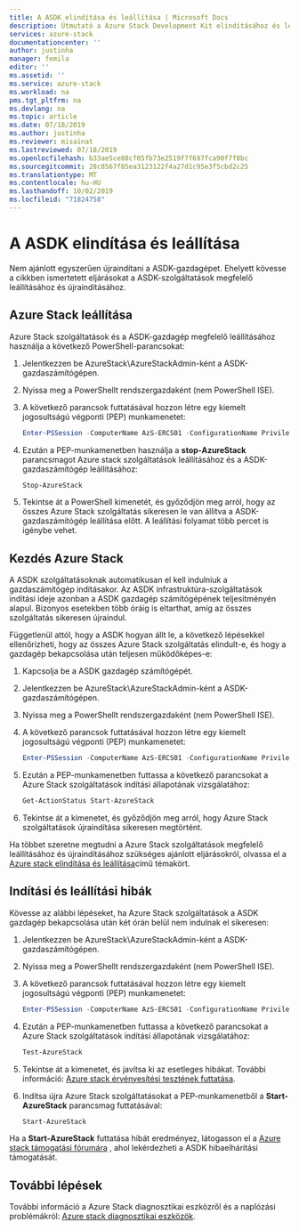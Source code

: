 ```yaml
---
title: A ASDK elindítása és leállítása | Microsoft Docs
description: Útmutató a Azure Stack Development Kit elindításához és leállításához (ASDK).
services: azure-stack
documentationcenter: ''
author: justinha
manager: femila
editor: ''
ms.assetid: ''
ms.service: azure-stack
ms.workload: na
pms.tgt_pltfrm: na
ms.devlang: na
ms.topic: article
ms.date: 07/18/2019
ms.author: justinha
ms.reviewer: misainat
ms.lastreviewed: 07/18/2019
ms.openlocfilehash: b33ae5ce88cf05fb73e2519f7f697fca90f7f8bc
ms.sourcegitcommit: 28c8567f85ea3123122f4a27d1c95e3f5cbd2c25
ms.translationtype: MT
ms.contentlocale: hu-HU
ms.lasthandoff: 10/02/2019
ms.locfileid: "71824758"
---
```

# <a name="start-and-stop-the-asdk"></a>A ASDK elindítása és leállítása
Nem ajánlott egyszerűen újraindítani a ASDK-gazdagépet. Ehelyett kövesse a cikkben ismertetett eljárásokat a ASDK-szolgáltatások megfelelő leállításához és újraindításához.

## <a name="stop-azure-stack"></a>Azure Stack leállítása 
Azure Stack szolgáltatások és a ASDK-gazdagép megfelelő leállításához használja a következő PowerShell-parancsokat:

1. Jelentkezzen be AzureStack\AzureStackAdmin-ként a ASDK-gazdaszámítógépen.
2. Nyissa meg a PowerShellt rendszergazdaként (nem PowerShell ISE).
3. A következő parancsok futtatásával hozzon létre egy kiemelt jogosultságú végponti (PEP) munkamenetet: 

   ```powershell
   Enter-PSSession -ComputerName AzS-ERCS01 -ConfigurationName PrivilegedEndpoint
   ```
4. Ezután a PEP-munkamenetben használja a **stop-AzureStack** parancsmagot Azure stack szolgáltatások leállításához és a ASDK-gazdaszámítógép leállításához:

   ```powershell
   Stop-AzureStack
   ```
5. Tekintse át a PowerShell kimenetét, és győződjön meg arról, hogy az összes Azure Stack szolgáltatás sikeresen le van állítva a ASDK-gazdaszámítógép leállítása előtt. A leállítási folyamat több percet is igénybe vehet.

## <a name="start-azure-stack"></a>Kezdés Azure Stack 
A ASDK szolgáltatásoknak automatikusan el kell indulniuk a gazdaszámítógép indításakor. Az ASDK infrastruktúra-szolgáltatások indítási ideje azonban a ASDK gazdagép számítógépének teljesítményén alapul. Bizonyos esetekben több óráig is eltarthat, amíg az összes szolgáltatás sikeresen újraindul.

Függetlenül attól, hogy a ASDK hogyan állt le, a következő lépésekkel ellenőrizheti, hogy az összes Azure Stack szolgáltatás elindult-e, és hogy a gazdagép bekapcsolása után teljesen működőképes-e: 

1. Kapcsolja be a ASDK gazdagép számítógépét. 
2. Jelentkezzen be AzureStack\AzureStackAdmin-ként a ASDK-gazdaszámítógépen.
3. Nyissa meg a PowerShellt rendszergazdaként (nem PowerShell ISE).
4. A következő parancsok futtatásával hozzon létre egy kiemelt jogosultságú végponti (PEP) munkamenetet:

   ```powershell
   Enter-PSSession -ComputerName AzS-ERCS01 -ConfigurationName PrivilegedEndpoint
   ```
5. Ezután a PEP-munkamenetben futtassa a következő parancsokat a Azure Stack szolgáltatások indítási állapotának vizsgálatához:

   ```powershell
   Get-ActionStatus Start-AzureStack
   ```
6. Tekintse át a kimenetet, és győződjön meg arról, hogy Azure Stack szolgáltatások újraindítása sikeresen megtörtént.

Ha többet szeretne megtudni a Azure Stack szolgáltatások megfelelő leállításához és újraindításához szükséges ajánlott eljárásokról, olvassa el a [Azure stack elindítása és leállítása](../operator/azure-stack-start-and-stop.md)című témakört.

## <a name="troubleshoot-startup-and-shutdown"></a>Indítási és leállítási hibák 
Kövesse az alábbi lépéseket, ha Azure Stack szolgáltatások a ASDK gazdagép bekapcsolása után két órán belül nem indulnak el sikeresen:

1. Jelentkezzen be AzureStack\AzureStackAdmin-ként a ASDK-gazdaszámítógépen.
2. Nyissa meg a PowerShellt rendszergazdaként (nem PowerShell ISE).
3. A következő parancsok futtatásával hozzon létre egy kiemelt jogosultságú végponti (PEP) munkamenetet:

   ```powershell
   Enter-PSSession -ComputerName AzS-ERCS01 -ConfigurationName PrivilegedEndpoint
   ```
4. Ezután a PEP-munkamenetben futtassa a következő parancsokat a Azure Stack szolgáltatások indítási állapotának vizsgálatához:

   ```powershell
   Test-AzureStack
   ```
5. Tekintse át a kimenetet, és javítsa ki az esetleges hibákat. További információ: [Azure stack érvényesítési tesztének futtatása](../operator/azure-stack-diagnostic-test.md).
6. Indítsa újra Azure Stack szolgáltatásokat a PEP-munkamenetből a **Start-AzureStack** parancsmag futtatásával:

   ```powershell
   Start-AzureStack
   ```

Ha a **Start-AzureStack** futtatása hibát eredményez, látogasson el a [Azure stack támogatási fórumára](https://social.msdn.microsoft.com/Forums/en-US/home?forum=azurestack) , ahol lekérdezheti a ASDK hibaelhárítási támogatását. 

## <a name="next-steps"></a>További lépések 
További információ a Azure Stack diagnosztikai eszközről és a naplózási problémákról: [Azure stack diagnosztikai eszközök](../operator/azure-stack-configure-on-demand-diagnostic-log-collection.md#using-pep-to-collect-diagnostic-logs).

